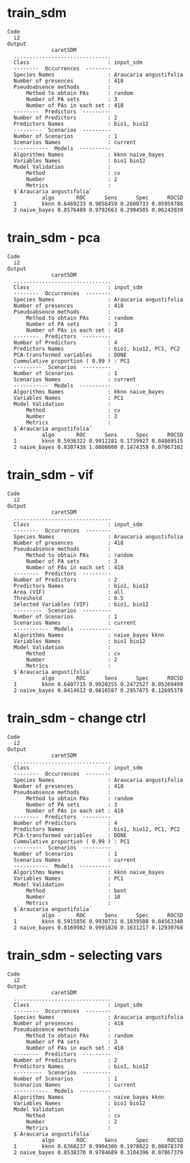 # train_sdm

    Code
      i2
    Output
                  caretSDM           
      ...............................
      Class                         : input_sdm
      --------  Occurrences  --------
      Species Names                 : Araucaria angustifolia 
      Number of presences           : 418 
      Pseudoabsence methods         :
          Method to obtain PAs      : random 
          Number of PA sets         : 3 
          Number of PAs in each set : 418 
      --------  Predictors  ---------
      Number of Predictors          : 2 
      Predictors Names              : bio1, bio12 
      ---------  Scenarios  ---------
      Number of Scenarios           : 1 
      Scenarios Names               : current 
      -----------  Models  ----------
      Algorithms Names              : kknn naive_bayes 
      Variables Names               : bio1 bio12 
      Model Validation              :
          Method                    : cv 
          Number                    : 2 
          Metrics                   :
      $`Araucaria angustifolia`
               algo       ROC      Sens      Spec      ROCSD
      1        kknn 0.6469233 0.9856459 0.2600733 0.05959788
      2 naive_bayes 0.8576489 0.9792663 0.2994505 0.06242039
      

# train_sdm - pca

    Code
      i2
    Output
                  caretSDM           
      ...............................
      Class                         : input_sdm
      --------  Occurrences  --------
      Species Names                 : Araucaria angustifolia 
      Number of presences           : 418 
      Pseudoabsence methods         :
          Method to obtain PAs      : random 
          Number of PA sets         : 3 
          Number of PAs in each set : 418 
      --------  Predictors  ---------
      Number of Predictors          : 4 
      Predictors Names              : bio1, bio12, PC1, PC2 
      PCA-transformed variables     : DONE 
      Cummulative proportion ( 0.99 ) : PC1 
      ---------  Scenarios  ---------
      Number of Scenarios           : 1 
      Scenarios Names               : current 
      -----------  Models  ----------
      Algorithms Names              : kknn naive_bayes 
      Variables Names               : PC1 
      Model Validation              :
          Method                    : cv 
          Number                    : 2 
          Metrics                   :
      $`Araucaria angustifolia`
               algo       ROC      Sens      Spec      ROCSD
      1        kknn 0.5936322 0.9912281 0.1739927 0.04869515
      2 naive_bayes 0.8307438 1.0000000 0.1474359 0.07067102
      

# train_sdm - vif

    Code
      i2
    Output
                  caretSDM           
      ...............................
      Class                         : input_sdm
      --------  Occurrences  --------
      Species Names                 : Araucaria angustifolia 
      Number of presences           : 418 
      Pseudoabsence methods         :
          Method to obtain PAs      : random 
          Number of PA sets         : 3 
          Number of PAs in each set : 418 
      --------  Predictors  ---------
      Number of Predictors          : 2 
      Predictors Names              : bio1, bio12 
      Area (VIF)                    : all
      Threshold                     : 0.5
      Selected Variables (VIF)      : bio1, bio12 
      ---------  Scenarios  ---------
      Number of Scenarios           : 1 
      Scenarios Names               : current 
      -----------  Models  ----------
      Algorithms Names              : naive_bayes kknn 
      Variables Names               : bio1 bio12 
      Model Validation              :
          Method                    : cv 
          Number                    : 2 
          Metrics                   :
      $`Araucaria angustifolia`
               algo       ROC      Sens      Spec      ROCSD
      1        kknn 0.6407715 0.9920255 0.2472527 0.05269499
      2 naive_bayes 0.8414612 0.9816587 0.2957875 0.12695378
      

# train_sdm - change ctrl

    Code
      i2
    Output
                  caretSDM           
      ...............................
      Class                         : input_sdm
      --------  Occurrences  --------
      Species Names                 : Araucaria angustifolia 
      Number of presences           : 418 
      Pseudoabsence methods         :
          Method to obtain PAs      : random 
          Number of PA sets         : 3 
          Number of PAs in each set : 418 
      --------  Predictors  ---------
      Number of Predictors          : 4 
      Predictors Names              : bio1, bio12, PC1, PC2 
      PCA-transformed variables     : DONE 
      Cummulative proportion ( 0.99 ) : PC1 
      ---------  Scenarios  ---------
      Number of Scenarios           : 1 
      Scenarios Names               : current 
      -----------  Models  ----------
      Algorithms Names              : kknn naive_bayes 
      Variables Names               : PC1 
      Model Validation              :
          Method                    : boot 
          Number                    : 10 
          Metrics                   :
      $`Araucaria angustifolia`
               algo       ROC      Sens      Spec      ROCSD
      1        kknn 0.5915856 0.9930731 0.1839508 0.04563348
      2 naive_bayes 0.8169982 0.9991820 0.1631217 0.12930768
      

# train_sdm - selecting vars

    Code
      i2
    Output
                  caretSDM           
      ...............................
      Class                         : input_sdm
      --------  Occurrences  --------
      Species Names                 : Araucaria angustifolia 
      Number of presences           : 418 
      Pseudoabsence methods         :
          Method to obtain PAs      : random 
          Number of PA sets         : 3 
          Number of PAs in each set : 418 
      --------  Predictors  ---------
      Number of Predictors          : 2 
      Predictors Names              : bio1, bio12 
      ---------  Scenarios  ---------
      Number of Scenarios           : 1 
      Scenarios Names               : current 
      -----------  Models  ----------
      Algorithms Names              : naive_bayes kknn 
      Variables Names               : bio1 bio12 
      Model Validation              :
          Method                    : cv 
          Number                    : 2 
          Metrics                   :
      $`Araucaria angustifolia`
               algo       ROC      Sens      Spec      ROCSD
      1        kknn 0.6368237 0.9904306 0.1978022 0.08078370
      2 naive_bayes 0.8538370 0.9784689 0.3104396 0.07867379
      

